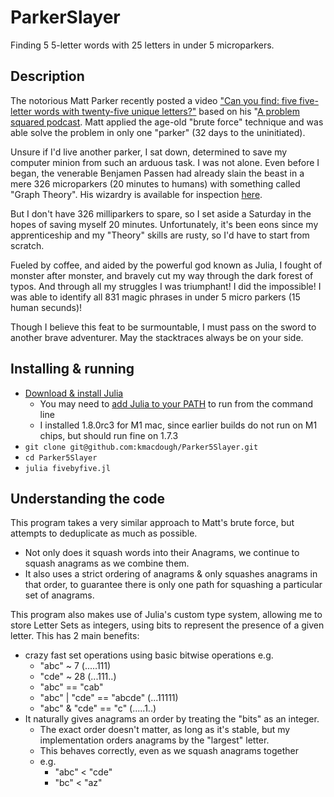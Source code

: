 # ParkerSlayer

Finding 5 5-letter words with 25 letters in under 5 microparkers.

## Description 

The notorious Matt Parker recently posted a video ["Can you find: five five-letter words with twenty-five unique letters?"](https://www.youtube.com/watch?v=_-AfhLQfb6w) based on his "[A problem squared podcast](https://aproblemsquared.libsyn.com/). Matt applied the age-old "brute force" technique and was able solve the problem in only one "parker" (32 days to the uninitiated).

Unsure if I'd live another parker, I sat down, determined to save my computer minion from such an arduous task. I was not alone. Even before I began, the venerable Benjamen Passen had already slain the beast in a mere 326 microparkers (20 minutes to humans) with something called "Graph Theory". His wizardry is available for inspection [here](https://gitlab.com/bpaassen/five_clique).

But I don't have 326 milliparkers to spare, so I set aside a Saturday in the hopes of saving myself 20 minutes. Unfortunately, it's been eons since my apprenticeship and my "Theory" skills are rusty, so I'd have to start from scratch.

Fueled by coffee, and aided by the powerful god known as Julia, I fought of monster after monster, and bravely cut my way through the dark forest of typos. And through all my struggles I was triumphant! I did the impossible! I was able to identify all 831 magic phrases in under 5 micro parkers (15 human secunds)!

Though I believe this feat to be surmountable, I must pass on the sword to another brave adventurer. May the stacktraces always be on your side.

## Installing & running

 * [Download & install Julia](https://julialang.org/downloads/)
   * You may need to [add Julia to your PATH](https://julialang.org/downloads/platform/) to run from the command line
   * I installed 1.8.0rc3 for M1 mac, since earlier builds do not run on M1 chips, but should run fine on 1.7.3
 * `git clone git@github.com:kmacdough/Parker5Slayer.git`
 * `cd Parker5Slayer`
 * `julia fivebyfive.jl`

## Understanding the code

This program takes a very similar approach to Matt's brute force, but attempts to deduplicate as much as possible.

 * Not only does it squash words into their Anagrams, we continue to squash anagrams as we combine them.
 * It also uses a strict ordering of anagrams & only squashes anagrams in that order, to guarantee there is only one path for squashing a particular set of anagrams.

This program also makes use of Julia's custom type system, allowing me to store Letter Sets as integers, using bits to represent the presence of a given letter. This has 2 main benefits:

 * crazy fast set operations using basic bitwise operations e.g.
   * "abc" ~ 7                  (.....111)
   * "cde" ~ 28                 (...111..)
   * "abc" == "cab"
   * "abc" | "cde" == "abcde"   (...11111)
   * "abc" & "cde" == "c"       (.....1..)
 * It naturally gives anagrams an order by treating the "bits" as an integer.
   * The exact order doesn't matter, as long as it's stable, but my implementation orders anagrams by the "largest" letter.
   * This behaves correctly, even as we squash anagrams together
   * e.g.
     * "abc" < "cde"
     * "bc" < "az"